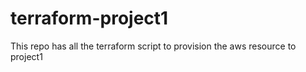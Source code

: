 # terraform-project1
This repo has all the terraform script to provision the aws resource to project1

